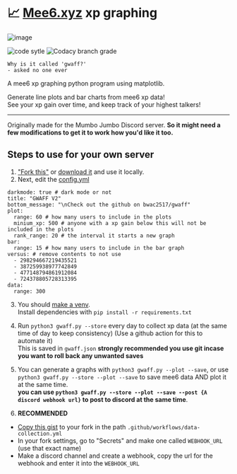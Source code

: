 # 📈 [Mee6.xyz](https://mee6.xyz/) xp graphing

![image](https://i.imgur.com/mFQKdG0.png "Demo image")

![code sytle](https://img.shields.io/badge/code%20style-black-black?style=flat-square) ![Codacy branch grade](https://img.shields.io/codacy/grade/ca5609bf92774f9ea1d6b55cbea6dfed/master?style=flat-square)

`Why is it called 'gwaff?'`  
`- asked no one ever`

A mee6 xp graphing python program using matplotlib.

Generate line plots and bar charts from mee6 xp data!  
See your xp gain over time, and keep track of your highest talkers!

---

Originally made for the Mumbo Jumbo Discord server.
**So it might need a few modifications to get it to work how you'd like it too.**

## Steps to use for your own server

1. ["Fork this"](https://github.com/bwac2517/gwaff/fork) or [download it](https://github.com/bwac2517/gwaff/archive/master.zip) and use it locally.
2. Next, edit the [config.yml](https://github.com/bwac2517/gwaff/blob/master/config.yml)

```server_id: 377946908783673344 # your server id
darkmode: true # dark mode or not
title: "GWAFF V2"
bottom_message: "\nCheck out the github on bwac2517/gwaff"
plot:
  range: 60 # how many users to include in the plots
  minium_xp: 500 # anyone with a xp gain below this will not be included in the plots
  rank_range: 20 # the interval it starts a new graph
bar:
  range: 15 # how many users to include in the bar graph
versus: # remove contents to not use
  - 298294667219435521
  - 387259938977742849
  - 477148794861912084
  - 724378805728313395
data:
  range: 300
```

3. You should [make a venv](https://docs.python.org/3/library/venv.html).  
   Install dependencies with `pip install -r requirements.txt`
4. Run `python3 gwaff.py --store` every day to collect xp data (at the same time of day to keep consistency) (Use a github action for this to automate it)  
   This is saved in `gwaff.json` **strongly recommended you use git incase you want to roll back any unwanted saves**

5. You can generate a graphs with `python3 gwaff.py --plot --save`, or use `python3 gwaff.py --store --plot --save` to save mee6 data AND plot it at the same time.  
   **you can use `python3 gwaff.py --store --plot --save --post {A discord webhook url}` to post to discord at the same time**.

6. **RECOMMENDED**

- [Copy this gist](https://gist.github.com/bwac2517/f979c98e9b8a24ec44a646346f988622) to your fork in the path `.github/workflows/data-collection.yml`
- In your fork settings, go to "Secrets" and make one called `WEBHOOK_URL` (use that exact name)
- Make a discord channel and create a webhook, copy the url for the webhook and enter it into the `WEBHOOK_URL`
